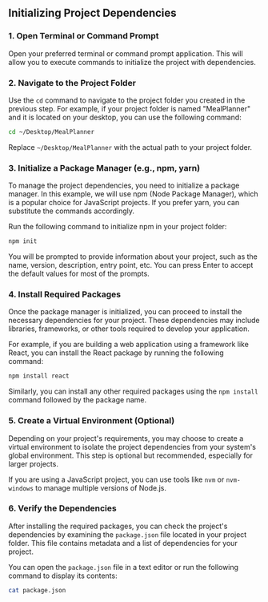 ## Initializing Project Dependencies

### 1. Open Terminal or Command Prompt
Open your preferred terminal or command prompt application. This will allow you to execute commands to initialize the project with dependencies.

### 2. Navigate to the Project Folder
Use the `cd` command to navigate to the project folder you created in the previous step. For example, if your project folder is named "MealPlanner" and it is located on your desktop, you can use the following command:
```bash
cd ~/Desktop/MealPlanner
```
Replace `~/Desktop/MealPlanner` with the actual path to your project folder.

### 3. Initialize a Package Manager (e.g., npm, yarn)
To manage the project dependencies, you need to initialize a package manager. In this example, we will use npm (Node Package Manager), which is a popular choice for JavaScript projects. If you prefer yarn, you can substitute the commands accordingly.

Run the following command to initialize npm in your project folder:
```bash
npm init
```

You will be prompted to provide information about your project, such as the name, version, description, entry point, etc. You can press Enter to accept the default values for most of the prompts.

### 4. Install Required Packages
Once the package manager is initialized, you can proceed to install the necessary dependencies for your project. These dependencies may include libraries, frameworks, or other tools required to develop your application.

For example, if you are building a web application using a framework like React, you can install the React package by running the following command:
```bash
npm install react
```

Similarly, you can install any other required packages using the `npm install` command followed by the package name.

### 5. Create a Virtual Environment (Optional)
Depending on your project's requirements, you may choose to create a virtual environment to isolate the project dependencies from your system's global environment. This step is optional but recommended, especially for larger projects.

If you are using a JavaScript project, you can use tools like `nvm` or `nvm-windows` to manage multiple versions of Node.js.

### 6. Verify the Dependencies
After installing the required packages, you can check the project's dependencies by examining the `package.json` file located in your project folder. This file contains metadata and a list of dependencies for your project.

You can open the `package.json` file in a text editor or run the following command to display its contents:
```bash
cat package.json
```

